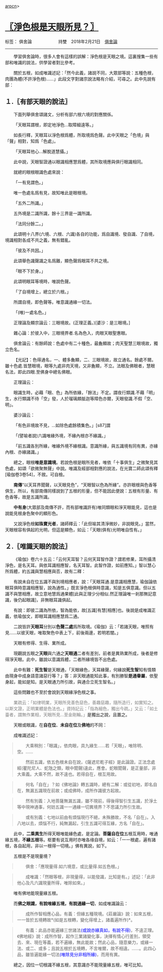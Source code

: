 ﻿[arpcn](https://arpcn.github.io/)><br>

# [〖淨色根是天眼所見？〗][1]

标签： 俱舍論
&emsp;&emsp;&emsp;&emsp;&emsp;&emsp;持雙&emsp;2018年2月21日&emsp;[俱舍論](https://mp.weixin.qq.com/s/HNNfqC3dI2HMy4MXRWK-pw)

---

&emsp;&emsp;學習俱舍論時，很多人會有這樣的誤解：淨色根是天眼之境。這裏搜集一些有部和唯識的說法，供學習者對比參考。

&emsp;&emsp;關於五根，如成唯識述記：「然今此義，諸說不同，大眾部等說：五種色根，肉團為體(不許淨色根)……」此段文字對諸宗說法略有介紹，可尋之。此中先說有部：

## １.〖**有部**天眼的說法〗

&emsp;&emsp;下面列舉俱舍頌諸文，分析有部六根六境的對應關係。

&emsp;&emsp;「天眼耳謂根，即定地淨色...取障細遠等。」

&emsp;&emsp;如長行釋，天眼耳以淨色根爲體，所取境爲色聲。此中天眼之「色境」與「聲」相對，知爲「色處」。

&emsp;&emsp;「天眼耳他心...解脫道慧攝。」

&emsp;&emsp;此中說，天眼智證通以眼識相應慧爲體，其所取境應與俱行眼識相同。

&emsp;&emsp;就總的眼根眼識色處來說：

&emsp;&emsp;「一有見謂色。」

&emsp;&emsp;唯一色處名爲有見，故知唯此是眼根境。

&emsp;&emsp;「五外二所識。」

&emsp;&emsp;五外境是二識所識，餘十三界是一識所識。

&emsp;&emsp;「法同分餘二。」

&emsp;&emsp;此頌明十八界(六境、六根、六識)各自的功能，爲自識境、發自識、了自境，境識相對各成不共之義，無有錯亂。

&emsp;&emsp;「彼及不共因。」

&emsp;&emsp;此頌舉色識聲識之名爲難，顯色聲爲眼耳不共之境。

&emsp;&emsp;「眼不下於身。」

&emsp;&emsp;此頌明眼耳等境時，唯說色聲。

&emsp;&emsp;「了自境增上，總立於六根。」

&emsp;&emsp;所謂自境，即色聲等。唯意識通緣一切法。

&emsp;&emsp;「(唯)一處名色。」

&emsp;&emsp;正理論及顯宗論云：三眼境故。(正理正義。)[婆沙：是三眼境。]

&emsp;&emsp;雜心論：於彼入中，三眼境界者.名為色入，肉眼天眼聖惠眼。

&emsp;&emsp;俱舍論云：有餘師說：色處中有二十種色，最麁顯故；肉天聖慧三眼境故，獨立色名。

&emsp;&emsp;【光記】：色得通名，一、體多麁顯，二、三眼境故，故立通名。餘處不爾。雖十色處.皆慧眼境，眼等九處非肉天境，又非麁顯，不立。法眼及佛眼者，慧眼名法，即此四眼.至佛身中總名佛眼。

&emsp;&emsp;正理論云：

&emsp;&emsp;眼識生時，必藉「眼、色」為所依緣，「餘法」不定。謂夜行類識.不藉「明」生，水行類識不待「空」發，人於瑠璃頗胝迦等障色亦爾，天眼發識.不假「空、明」。

&emsp;&emsp;婆沙論云：

&emsp;&emsp;「有色非境故不見，…如除色處餘積集色。」[s87]謂

&emsp;&emsp;「(譬喻者說)六識唯緣外境，不緣內根亦不緣識。」

&emsp;&emsp;「前五識各別所緣，唯緣外境不緣根識。意識所緣，與五識境有同有異，亦緣內根、亦緣諸識。」

&emsp;&emsp;總之，眼根**唯是意識境**。若說色根是眼所見者，唯依「十事俱生」之微聚見其色處，如頌「欲微聚無聲」中說。唯識及經部相對應的說法，在光寶二師此頌有釋[瑜伽卷3卷54]，不敘。可自檢。

&emsp;&emsp;**南傳**“以天耳界聞聲，以天眼見色”，“天眼智以色為所緣”。亦許眼根與色香等俱生，所以，有部南傳同樣說到了五根的形量，但不能因此便說：五根有形量、有色香等，故是五識所識。

&emsp;&emsp;**中有身**(大眾部及南傳不許，而有部唯識許有)唯同類眼和淨天眼能見，這也是說能見根身色聚中的顯形色。

&emsp;&emsp;又說淨色根**如珠寶光者**，諸師釋云：「此但喻其清淨微妙，非說眼見。」當然，天眼根容有俱起的光明，但這是顯色，如云：「天眼(俱有)光明唯自性有。」

## ２.〖**唯識**天眼的說法〗

&emsp;&emsp;《瑜伽》卷六十五云：「云何天耳智？云何天耳智作證？謂若修果，耳所攝清淨色，是名天耳。與依耳識相應智，名天耳智。此智作證，如前應知。」智以慧心所爲體，約五識與慧相應與否，故有二釋：

&emsp;&emsp;有說未自在位五識不與別境相應者，說：「天眼耳通.是意識相應慧，瑜伽論依眼耳俱時意識相應智，說為通性。」既言淨色根俱時意識，知是五俱意識。但以五識不與慧相應，故立意地慧爲通果體[此與正理少分相似.然正理論唯一剎那無記意識，後仍起眼識]，非無眼耳識俱起。

&emsp;&emsp;有說：即彼二識為所依，智為能依，故[五識]有慧[相應]也。後說是成唯識正義，依瑜伽文，即眼耳識相應慧爲二通。

&emsp;&emsp;二說皆許**天眼耳**分別以**色聲二處**爲所取境。《瑜伽》云：「若諸天眼，唯照有見……以彼天眼，唯取聚色中表上下，前後兩邊，若明若闇。」

&emsp;&emsp;天眼有修得、生得、業所成。

&emsp;&emsp;現觀說五眼之**天眼**與六通之**天眼通**二者有差別，前者是異熟業所成，後者是修得淨天眼。此中，雖說以意識爲體，二者所緣境皆不出色處。

&emsp;&emsp;此中有難：**死生智**是天眼通，「天眼緣色，天耳緣聲，何緣說**死生智**知有情類由現身中成身語意諸惡行等？」答：非天眼通能知此事，有別勝智**是通眷屬**，依聖身起，能如是知。是天眼通力所引故，與通合立死生智名。」

&emsp;&emsp;這些問難也不至於會說到天眼緣淨色根之事。

&emsp;&emsp;<font color="gray">業疏云：「如律明業，天眼所見善色惡色，善趣惡趣，隨所造行，如實知之。以斯文證，正明業體是色法也。」資持記云：「指為細色，獨出今疏。」又云：「如土臺者，謂無作業相，天眼所見…至金剛輪。」</font>是獨出之說，且置之。

&emsp;&emsp;天眼或眼識，在**自在位**、**未自在位**及**佛地**的不同：

&emsp;&emsp;成唯識述記：

>&emsp;&emsp;大乘稍別：「眼識」，依肉眼，具九緣生……若「天眼」，唯除明、空。……

>&emsp;&emsp;然前五識，依五色根未自在說，《薩遮尼乾子經》是此論證。正法念處經(瞿陀尼人、蛇虺之類，眼中聞聲)違此，應會。蛇眼聞聲，是正量部，非大乘義。大乘不然，故不違也。若得自在，根互用故。

>&emsp;&emsp;何名「自在」？如《佛地論》轉五識時，總有二解：或從初地，即名自在，無漏五識現在前故；或成佛時，成所作識彼方起故。

>&emsp;&emsp;然有別義：入地菩薩無漏五識，雖不現前，得後得智引生五識，於淨土等中現神通事，何妨五識一一通緣一切異境界？不思議力所引生故。

>&emsp;&emsp;或有別義：七地以前由有煩惱現行不絕，未殊勝故，不名「自在」。入八地以去，煩惱不行，純無漏起，引生五識可得互緣，方名「自在」。

&emsp;&emsp;此中，**二乘異生**所得天眼唯能緣色處，是定論。**菩薩自在位**五根互用時，唯通緣五境，**不緣五根**等。枢要有说互用时亦唯各缘自境，如云：「一一根處，遍有諸根，各自起用，非以一根得一切境。」佛有異說，如下。

&emsp;&emsp;五根是不是現量境？

>&emsp;&emsp;俱舍：「應現量得.如六境意，或比量得.如五色根。」

>&emsp;&emsp;成唯識：「然眼等根，非現量得，以能發識，比知是有。」述記：「此非他心及凡六識現量所得，唯除如來。」

&emsp;&emsp;唯有佛地能現量緣五根。

&emsp;&emsp;而**佛之眼識，有說唯緣五境，有說通緣一切**，如成唯識論云：

>&emsp;&emsp;成所作智相應心品，有義：但緣五種現境。《莊嚴論》說：如來五根，一一皆於五境轉故*(如是五根轉，變化得增上，諸義遍所作)*。

>&emsp;&emsp;有義：此品亦能遍緣三世諸法<font color="blue">(或說亦緣真如，有說不得)</font>，不違正理。《佛地經》說：成所作智，起作三業諸變化事，決擇有情心行差別，領受去、來、現在等義，若不遍緣，無此能故；然此心品，隨意樂力，或緣一法、或二、或多；且說五根於五境轉，不言唯爾，故不相違。……。此四心品，雖皆遍能緣一切法<font color="blue">(唯除見分非相所緣)</font>，而用有異。

&emsp;&emsp;總之，因位一切根識不緣五根，其意識亦不能現量緣五根，唯可比知。

  [1]: https://mp.weixin.qq.com/s/udkapXpYxsGnRa-4P8aZnQ
